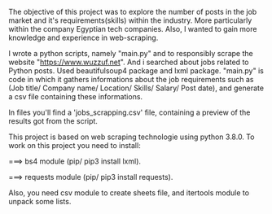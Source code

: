 The objective of this project was to explore the number of posts in the job market and it's requirements(skills) within the industry. More particularly within the company Egyptian tech companies. Also, I wanted to gain more knowledge and experience in web-scraping.

I wrote a python scripts, namely "main.py" and to responsibly scrape the  website "https://www.wuzzuf.net". And i searched about jobs related to Python posts. Used beautifulsoup4 package and lxml package. "main.py" is code in which it gathers informations about the job requirements such as (Job title/ Company name/ Location/ Skills/ Salary/ Post date), and generate a csv file containing these informations.


In files you'll find a 'jobs_scrapping.csv' file, containing a preview of the results got from the script.

This project is based on web scraping technologie using python 3.8.0. To work on this project you need to install:


===> bs4 module (pip/ pip3 install lxml).

===> requests module (pip/ pip3 install requests).


Also, you need csv module to create sheets file, and itertools module to unpack some lists.
